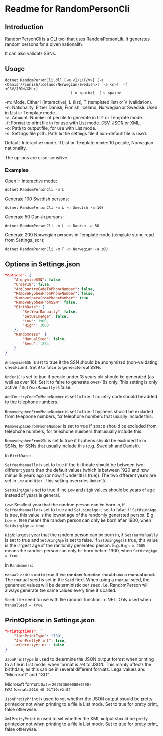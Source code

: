 ﻿# Readme for RandomPersonCli

## Introduction

RandomPersonCli is a CLI tool that uses RandomPersonLib.
It generates random persons for a given nationality.

It can also validate SSNs.

## Usage

```
dotnet RandomPersonCli.dll [-m <I/L/T/V>] [-n <Danish/Finnish/Iceland/Norwegian/Swedish>] [-a <n>] [-f <CSV/JSON/XML>]
                              [-o <path>]  [-s <path>]
```

-m: Mode. Either I (interactive), L (list), T (templated list) or V (validation).<br />
-n: Nationality. Either Danish, Finnish, Iceland, Norwegian or Swedish. Used in List or Template mode.<br />
-a: Amount. Number of people to generate in List or Template mode.<br />
-f: Format to print file in for use with List mode. CSV, JSON or XML.<br />
-o: Path to output file, for use with List mode.<br />
-s: Settings file path. Path to the settings file if non-default file is used.<br />

Default: Interactive mode. If List or Template mode: 10 people, Norwegian nationality.

The options are case-sensitive.

### Examples

Open in interactive mode:

```dotnet RandomPersonCli -m I```

Generate 100 Swedish persons:

```dotnet RandomPersonCli -m L -n Swedish -a 100```

Generate 50 Danish persons:

```dotnet RandomPersonCli -m L -n Danish -a 50```

Generate 200 Norwegian persons in Template mode (template string read from Settings.json):

```dotnet RandomPersonCli -m T -n Norwegian -a 200```

## Options in Settings.json

```json
"Options": {
    "AnonymizeSSN": false,
    "Under18": false,
    "AddCountryCodeToPhoneNumber": false,
    "RemoveHyphenFromPhoneNumber": false,
    "RemoveSpaceFromPhoneNumber": true,
    "RemoveHyphenFromSSN": false,
    "BirthDate": {
        "SetYearManually": false,
        "SetUsingAge": false,
        "Low": 1900,
        "High": 2000
    },
    "Randomness": {
        "ManualSeed": false,
        "Seed": 1234
    }
}
```

`AnonymizeSSN` is set to true if the SSN should be anonymized (non-validating checksum).
Set it to false to generate real SSNs.

`Under18` is set to true if people under 18 years old should be generated (as well as over 18).
Set it to false to generate over-18s only. This setting is only active if `SetYearManually` is
false.

`AddCountryCodeToPhoneNumber` is set to true if country code should be added to the
telephone numbers.

`RemoveHyphenFromPhoneNumber` is set to true if hyphens should be excluded from telephone
numbers, for telephone numbers that usually include this.

`RemoveSpaceFromPhoneNumber` is set to true if space should be excluded from telephone
numbers, for telephone numbers that usually include this.

`RemoveHyphenFromSSN` is set to true if hyphens should be excluded from SSNs, for SSNs
that usually include this (e.g. Swedish and Danish).

In `BirthDate`:

`SetYearManually` is set to true if the birthdate should be between two different years than
the default values (which is between 1920 and now minus 18 years ago (or now if Under18 is true)).
The two different years are set in `Low` and `High`. This setting overrides `Under18`.

`SetUsingAge` is set to true if the `Low` and `High` values should be years of age instead of
years in general.

`Low`: Smallest year that the random person can be born in, if `SetYearManually` is set to true
and `SetUsingAge` is set to false. If `SetUsingAge` is true, this value is the lowest age of
the randomly generated person. E.g. `Low = 1900` means the random person can only be born after
1900, when `SetUsingAge = true`.

`High`: largest year that the random person can be born in, if `SetYearManually` is set to true
and `SetUsingAge` is set to false. If `SetUsingAge` is true, this value is the largest age of
the randomly generated person. E.g. `High = 2000` means the random person can only be born before
1900, when `SetUsingAge = true`.

In `Randomness`:

`ManualSeed`: is set to true if the random function should use a manual seed. The manual seed is
set in the `Seed` field. When using a manual seed, the generated values will be deterministic per
seed. I.e. RandomPerson will always generate the same values every time it's called.

`Seed`: The seed to use with the random function in .NET. Only used when `ManualSeed = true`.

## PrintOptions in Settings.json

```json
"PrintOptions": {
    "JsonPrintType": "ISO",
    "JsonPrettyPrint": true,
    "XmlPrettyPrint": false
}
```

`JsonPrintType` is used to determine the JSON output format when printing to a file in
List mode, when format is set to JSON. This mainly affects the birthdate, as this can be
in several different formats. Legal values are: "Microsoft" and "ISO".

Microsoft format: `Date(267573600000+0200)` <br />
ISO       format: `2018-05-01T10:02:57`

`JsonPrettyPrint` is used to set whether the JSON output should be pretty printed or not
when printing to a file in List mode. Set to true for pretty print, false otherwise.

`XmlPrettyPrint` is used to set whether the XML output should be pretty printed or not
when printing to a file in List mode. Set to true for pretty print, false otherwise.
